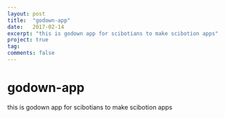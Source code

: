 ```yaml
---
layout: post
title:  "godown-app"
date:   2017-02-14
excerpt: "this is godown app for scibotians to make scibotion apps"
project: true
tag:
comments: false
---
```

# godown-app
this is godown app for scibotians to make scibotion apps
